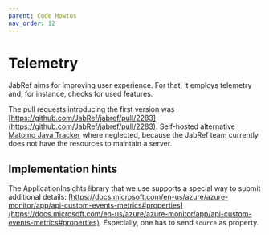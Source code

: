 ```yaml
---
parent: Code Howtos
nav_order: 12
---
```

# Telemetry

JabRef aims for improving user experience. For that, it employs telemetry and, for instance, checks for used features.

The pull requests introducing the first version was [https://github.com/JabRef/jabref/pull/2283](https://github.com/JabRef/jabref/pull/2283). Self-hosted alternative [Matomo Java Tracker](https://github.com/matomo-org/matomo-java-tracker) where neglected, because the JabRef team currently does not have the resources to maintain a server.

## Implementation hints

The ApplicationInsights library that we use supports a special way to submit additional details: [https://docs.microsoft.com/en-us/azure/azure-monitor/app/api-custom-events-metrics#properties](https://docs.microsoft.com/en-us/azure/azure-monitor/app/api-custom-events-metrics#properties). Especially, one has to send `source` as property.
